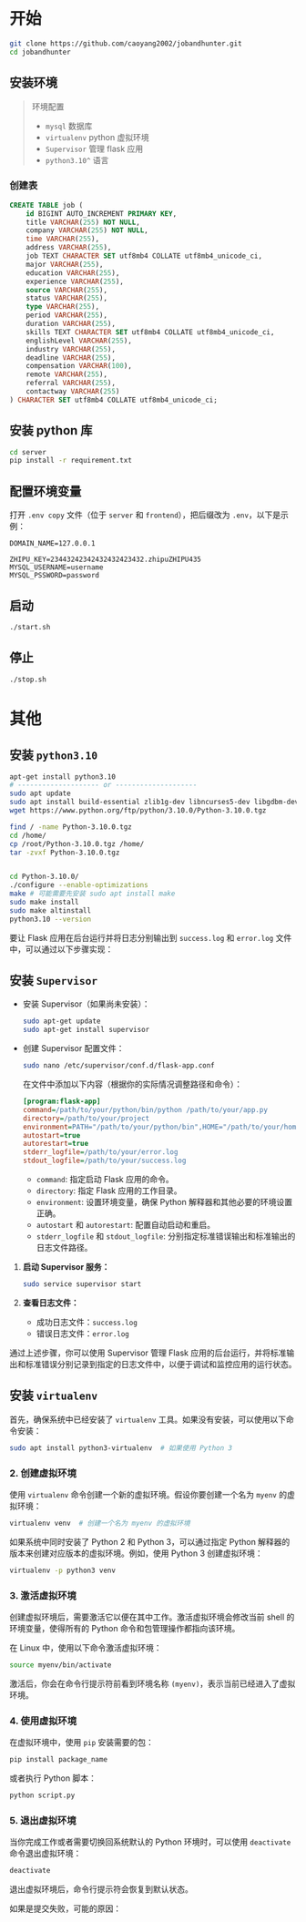 # 开始

```bash
git clone https://github.com/caoyang2002/jobandhunter.git
cd jobandhunter
```

## 安装环境

> 环境配置
>
> - `mysql` 数据库
> - `virtualenv` python 虚拟环境
> - `Supervisor` 管理 flask 应用
> - `python3.10^` 语言

### 创建表

```sql
CREATE TABLE job (
    id BIGINT AUTO_INCREMENT PRIMARY KEY,
    title VARCHAR(255) NOT NULL,
    company VARCHAR(255) NOT NULL,
    time VARCHAR(255),
    address VARCHAR(255),
    job TEXT CHARACTER SET utf8mb4 COLLATE utf8mb4_unicode_ci,
    major VARCHAR(255),
    education VARCHAR(255),
    experience VARCHAR(255),
    source VARCHAR(255),
    status VARCHAR(255),
    type VARCHAR(255),
    period VARCHAR(255),
    duration VARCHAR(255),
    skills TEXT CHARACTER SET utf8mb4 COLLATE utf8mb4_unicode_ci,
    englishLevel VARCHAR(255),
    industry VARCHAR(255),
    deadline VARCHAR(255),
    compensation VARCHAR(100),
    remote VARCHAR(255),
    referral VARCHAR(255),
    contactway VARCHAR(255)
) CHARACTER SET utf8mb4 COLLATE utf8mb4_unicode_ci;


```

## 安装 python 库

```bash
cd server
pip install -r requirement.txt
```

## 配置环境变量

打开 `.env copy` 文件（位于 `server` 和 `frontend`），把后缀改为 `.env`，以下是示例：

```env title="server/.env"
DOMAIN_NAME=127.0.0.1
```

```env title="frontent/.env"
ZHIPU_KEY=23443242342432432423432.zhipuZHIPU435
MYSQL_USERNAME=username
MYSQL_PSSWORD=password
```

## 启动

```bash
./start.sh
```

## 停止

```bash
./stop.sh
```

# 其他

## 安装 `python3.10`

```bash
apt-get install python3.10
# -------------------- or --------------------
sudo apt update
sudo apt install build-essential zlib1g-dev libncurses5-dev libgdbm-dev libnss3-dev libssl-dev libreadline-dev libffi-dev libsqlite3-dev wget libbz2-dev
wget https://www.python.org/ftp/python/3.10.0/Python-3.10.0.tgz

find / -name Python-3.10.0.tgz
cd /home/
cp /root/Python-3.10.0.tgz /home/
tar -zvxf Python-3.10.0.tgz


cd Python-3.10.0/
./configure --enable-optimizations
make # 可能需要先安装 sudo apt install make
sudo make install
sudo make altinstall
python3.10 --version

```

要让 Flask 应用在后台运行并将日志分别输出到 `success.log` 和 `error.log` 文件中，可以通过以下步骤实现：

## 安装 `Supervisor`

- 安装 Supervisor（如果尚未安装）：
  ```bash
  sudo apt-get update
  sudo apt-get install supervisor
  ```
- 创建 Supervisor 配置文件：
  ```bash
  sudo nano /etc/supervisor/conf.d/flask-app.conf
  ```
  在文件中添加以下内容（根据你的实际情况调整路径和命令）：
  ```ini
  [program:flask-app]
  command=/path/to/your/python/bin/python /path/to/your/app.py
  directory=/path/to/your/project
  environment=PATH="/path/to/your/python/bin",HOME="/path/to/your/home/directory"
  autostart=true
  autorestart=true
  stderr_logfile=/path/to/your/error.log
  stdout_logfile=/path/to/your/success.log
  ```
  - `command`: 指定启动 Flask 应用的命令。
  - `directory`: 指定 Flask 应用的工作目录。
  - `environment`: 设置环境变量，确保 Python 解释器和其他必要的环境设置正确。
  - `autostart` 和 `autorestart`: 配置自动启动和重启。
  - `stderr_logfile` 和 `stdout_logfile`: 分别指定标准错误输出和标准输出的日志文件路径。

1. **启动 Supervisor 服务：**

   ```bash
   sudo service supervisor start
   ```

2. **查看日志文件：**
   - 成功日志文件：`success.log`
   - 错误日志文件：`error.log`

通过上述步骤，你可以使用 Supervisor 管理 Flask 应用的后台运行，并将标准输出和标准错误分别记录到指定的日志文件中，以便于调试和监控应用的运行状态。

## 安装 `virtualenv`

首先，确保系统中已经安装了 `virtualenv` 工具。如果没有安装，可以使用以下命令安装：

```bash
sudo apt install python3-virtualenv  # 如果使用 Python 3

```

### 2. 创建虚拟环境

使用 `virtualenv` 命令创建一个新的虚拟环境。假设你要创建一个名为 `myenv` 的虚拟环境：

```bash
virtualenv venv  # 创建一个名为 myenv 的虚拟环境
```

如果系统中同时安装了 Python 2 和 Python 3，可以通过指定 Python 解释器的版本来创建对应版本的虚拟环境。例如，使用 Python 3 创建虚拟环境：

```bash
virtualenv -p python3 venv
```

### 3. 激活虚拟环境

创建虚拟环境后，需要激活它以便在其中工作。激活虚拟环境会修改当前 shell 的环境变量，使得所有的 Python 命令和包管理操作都指向该环境。

在 Linux 中，使用以下命令激活虚拟环境：

```bash
source myenv/bin/activate
```

激活后，你会在命令行提示符前看到环境名称 `(myenv)`，表示当前已经进入了虚拟环境。

### 4. 使用虚拟环境

在虚拟环境中，使用 `pip` 安装需要的包：

```bash
pip install package_name
```

或者执行 Python 脚本：

```bash
python script.py
```

### 5. 退出虚拟环境

当你完成工作或者需要切换回系统默认的 Python 环境时，可以使用 `deactivate` 命令退出虚拟环境：

```bash
deactivate
```

退出虚拟环境后，命令行提示符会恢复到默认状态。

如果是提交失败，可能的原因：
